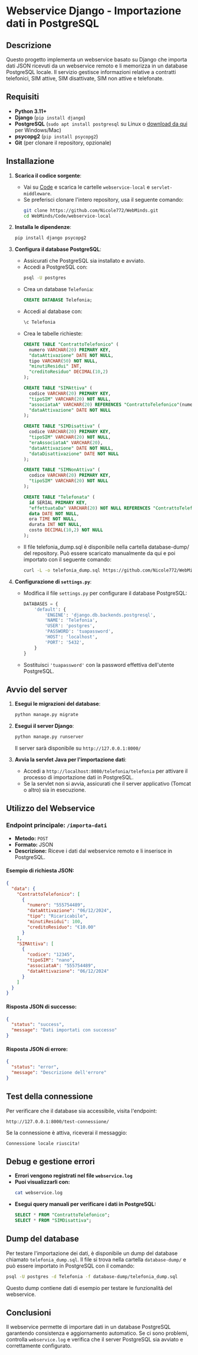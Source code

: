 # Webservice Django - Importazione dati in PostgreSQL

## Descrizione
Questo progetto implementa un webservice basato su Django che importa dati JSON ricevuti da un webservice remoto e li memorizza in un database PostgreSQL locale. Il servizio gestisce informazioni relative a contratti telefonici, SIM attive, SIM disattivate, SIM non attive e telefonate.

## Requisiti
- **Python 3.11+**
- **Django** (`pip install django`)
- **PostgreSQL** (`sudo apt install postgresql` su Linux o [download da qui](https://www.postgresql.org/download/) per Windows/Mac)
- **psycopg2** (`pip install psycopg2`)
- **Git** (per clonare il repository, opzionale)

## Installazione

1. **Scarica il codice sorgente**:
   - Vai su [Code](https://github.com/Nicole772/WebMinds/tree/main/Code) e scarica le cartelle `webservice-local` e `servlet-middleware`.
   - Se preferisci clonare l'intero repository, usa il seguente comando:
     ```sh
     git clone https://github.com/Nicole772/WebMinds.git
     cd WebMinds/Code/webservice-local
     ```

2. **Installa le dipendenze**:
   ```sh
   pip install django psycopg2
   ```

3. **Configura il database PostgreSQL**:
   - Assicurati che PostgreSQL sia installato e avviato.
   - Accedi a PostgreSQL con:
     ```sh
     psql -U postgres
     ```
   - Crea un database `Telefonia`:
     ```sql
     CREATE DATABASE Telefonia;
     ```
   - Accedi al database con:
     ```sh
     \c Telefonia
     ```
   - Crea le tabelle richieste:
     ```sql
     CREATE TABLE "ContrattoTelefonico" (
       numero VARCHAR(20) PRIMARY KEY,
       "dataAttivazione" DATE NOT NULL,
       tipo VARCHAR(50) NOT NULL,
       "minutiResidui" INT,
       "creditoResiduo" DECIMAL(10,2)
     );

     CREATE TABLE "SIMAttiva" (
       codice VARCHAR(20) PRIMARY KEY,
       "tipoSIM" VARCHAR(20) NOT NULL,
       "associataA" VARCHAR(20) REFERENCES "ContrattoTelefonico"(numero),
       "dataAttivazione" DATE NOT NULL
     );

     CREATE TABLE "SIMDisattiva" (
       codice VARCHAR(20) PRIMARY KEY,
       "tipoSIM" VARCHAR(20) NOT NULL,
       "eraAssociataA" VARCHAR(20),
       "dataAttivazione" DATE NOT NULL,
       "dataDisattivazione" DATE NOT NULL
     );

     CREATE TABLE "SIMNonAttiva" (
       codice VARCHAR(20) PRIMARY KEY,
       "tipoSIM" VARCHAR(20) NOT NULL
     );

     CREATE TABLE "Telefonata" (
       id SERIAL PRIMARY KEY,
       "effettuataDa" VARCHAR(20) NOT NULL REFERENCES "ContrattoTelefonico"(numero),
       data DATE NOT NULL,
       ora TIME NOT NULL,
       durata INT NOT NULL,
       costo DECIMAL(10,2) NOT NULL
     );
     ```
   - Il file telefonia_dump.sql è disponibile nella cartella database-dump/ del repository. Può essere scaricato manualmente       da qui e poi importato con il seguente comando:
     ```sh
     curl -L -o telefonia_dump.sql https://github.com/Nicole772/WebMinds/raw/main/Code/webservice-local/telefonia_dump.sql &&      psql -U postgres -d Telefonia -f telefonia_dump.sql

     ```

4. **Configurazione di `settings.py`**:
   - Modifica il file `settings.py` per configurare il database PostgreSQL:
     ```python
     DATABASES = {
         'default': {
             'ENGINE': 'django.db.backends.postgresql',
             'NAME': 'Telefonia',
             'USER': 'postgres',
             'PASSWORD': 'tuapassword',
             'HOST': 'localhost',
             'PORT': '5432',
         }
     }
     ```
   - Sostituisci `'tuapassword'` con la password effettiva dell'utente PostgreSQL.

## Avvio del server

1. **Esegui le migrazioni del database**:
   ```sh
   python manage.py migrate
   ```

2. **Esegui il server Django**:
   ```sh
   python manage.py runserver
   ```
   Il server sarà disponibile su `http://127.0.0.1:8000/`

3. **Avvia la servlet Java per l'importazione dati**:
   - Accedi a `http://localhost:8080/telefonia/telefonia` per attivare il processo di importazione dati in PostgreSQL.
   - Se la servlet non si avvia, assicurati che il server applicativo (Tomcat o altro) sia in esecuzione.

## Utilizzo del Webservice
### Endpoint principale: `/importa-dati`
- **Metodo:** `POST`
- **Formato:** JSON
- **Descrizione:** Riceve i dati dal webservice remoto e li inserisce in PostgreSQL.

#### Esempio di richiesta JSON:
```json
{
  "data": {
    "ContrattoTelefonico": [
      {
        "numero": "555754489",
        "dataAttivazione": "06/12/2024",
        "tipo": "Ricaricabile",
        "minutiResidui": 100,
        "creditoResiduo": "€10.00"
      }
    ],
    "SIMAttiva": [
      {
        "codice": "12345",
        "tipoSIM": "nano",
        "associataA": "555754489",
        "dataAttivazione": "06/12/2024"
      }
    ]
  }
}
```

#### Risposta JSON di successo:
```json
{
  "status": "success",
  "message": "Dati importati con successo"
}
```

#### Risposta JSON di errore:
```json
{
  "status": "error",
  "message": "Descrizione dell'errore"
}
```

## Test della connessione
Per verificare che il database sia accessibile, visita l'endpoint:
```
http://127.0.0.1:8000/test-connessione/
```
Se la connessione è attiva, riceverai il messaggio:
```
Connessione locale riuscita!
```

## Debug e gestione errori
- **Errori vengono registrati nel file `webservice.log`**
- **Puoi visualizzarli con:**
  ```sh
  cat webservice.log
  ```
- **Esegui query manuali per verificare i dati in PostgreSQL:**
  ```sql
  SELECT * FROM "ContrattoTelefonico";
  SELECT * FROM "SIMDisattiva";
  ```

## Dump del database
Per testare l'importazione dei dati, è disponibile un dump del database chiamato `telefonia_dump.sql`. Il file si trova nella cartella `database-dump/` e può essere importato in PostgreSQL con il comando:
```sh
psql -U postgres -d Telefonia -f database-dump/telefonia_dump.sql
```
Questo dump contiene dati di esempio per testare le funzionalità del webservice.

## Conclusioni
Il webservice permette di importare dati in un database PostgreSQL garantendo consistenza e aggiornamento automatico. Se ci sono problemi, controlla `webservice.log` e verifica che il server PostgreSQL sia avviato e correttamente configurato.

